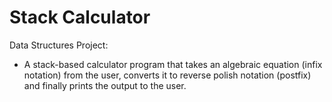 # Stack Calculator
Data Structures Project:
- A stack-based calculator program that takes an algebraic equation (infix notation) from the user, converts it to reverse polish notation (postfix) and finally prints the output to the user.
